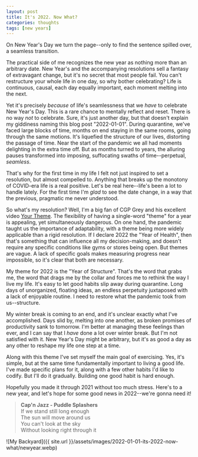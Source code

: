 ```yaml
---
layout: post
title: It's 2022. Now What?
categories: thoughts
tags: [new years]
---
```


On New Year's Day we turn the page--only to find the sentence spilled over, a seamless transition.

The practical side of me recognizes the new year as nothing more than an arbitrary date. New Year's and the accompanying resolutions sell a fantasy of extravagant change, but it's no secret that most people fail. You can't restructure your whole life in one day, so why bother celebrating? Life is continuous, causal, each day equally important, each moment melting into the next. 

Yet it's precisely *because* of life's seamlessness that we *have* to celebrate New Year's Day. This is a rare chance to mentally reflect and reset. There is no way *not* to celebrate. Sure, it's just another day, but that doesn't explain my giddiness naming this blog post "2022-01-01". During quarantine, we've faced large blocks of time, months on end staying in the same rooms, going through the same motions. It's liquefied the structure of our lives, distorting the passage of time. Near the start of the pandemic we all had moments delighting in the extra time off. But as months turned to years, the alluring pauses transformed into imposing, suffocating swaths of time--perpetual, *seamless*.

That's why for the first time in my life I felt not just inspired to set a resolution, but almost compelled to. Anything that breaks up the monotony of COVID-era life is a real positive. Let's be real here--life's been a lot to handle lately. For the first time I'm *glad* to see the date change, in a way that the previous, pragmatic me never understood.

So what's my resolution? Well, I'm a big fan of CGP Grey and his excellent video [Your Theme](https://www.youtube.com/watch?v=NVGuFdX5guE). The flexibility of having a single-word "theme" for a year is appealing, yet simultaneously dangerous. On one hand, the pandemic taught us the importance of adaptability, with a theme being more widely applicable than a rigid resolution. If I declare 2022 the "Year of Health", then that's something that can influence all my decision-making, and doesn't require any specific conditions like gyms or stores being open. But themes are vague. A lack of specific goals makes measuring progress near impossible, so it's clear that both are necessary.

My theme for 2022 is the "Year of Structure". That's the word that grabs me, the word that drags me by the collar and forces me to rethink the way I live my life. It's easy to let good habits slip away during quarantine. Long days of unorganized, floating ideas, an endless perpetuity juxtaposed with a lack of enjoyable routine. I need to restore what the pandemic took from us--structure.

My winter break is coming to an end, and it's unclear exactly what I've accomplished. Days slid by, melting into one another, as broken promises of productivity sank to tomorrow. I'm better at managing these feelings than ever, and I can say that I *have* done a lot over winter break. But I'm not satisfied with it. New Year's Day might be arbitrary, but it's as good a day as any other to reshape my life one step at a time.

Along with this theme I've set myself the main goal of exercising. Yes, it's simple, but at the same time fundamentally important to living a good life. I've made specific plans for it, along with a few other habits I'd like to codify. But I'll do it gradually. Building one good habit is hard enough.

Hopefully you made it through 2021 without too much stress. Here's to a new year, and let's hope for some good news in 2022--we're gonna need it!

> **Cap'n Jazz - Puddle Splashers**<br>
If we stand still long enough<br>
The sun will move around us<br>
You can't look at the sky<br>
Without looking right through it

![My Backyard]({{ site.url }}/assets/images/2022-01-01-its-2022-now-what/newyear.webp)
